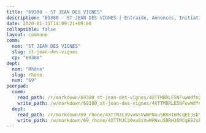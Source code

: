 ```yaml
---
title: "69380 - ST JEAN DES VIGNES"
description: "69380 - ST JEAN DES VIGNES | Entraide, Annonces, Initiatives"
date: 2020-01-11T14:09:21+09:00
collapsible: false
layout: commune
comm:
  nom: "ST JEAN DES VIGNES"
  slug: st-jean-des-vignes
  cp: "69380"
dept:
  nom: "Rhône"
  slug: rhone
  num: "69"
peerpad:
  comm:
    read_path: /r/markdown/69380_st-jean-des-vignes/4XTTMBRLE5NFuwWdfnzyGc9PAtzWB5JV2A4MJGXxdzKBABNp6
    write_path: /w/markdown/69380_st-jean-des-vignes/4XTTMBRLE5NFuwWdfnzyGc9PAtzWB5JV2A4MJGXxdzKBABNp6-K3TgUwoy7oG4EPNBVhRBRZaStBoDnVFWUzGnx9Hjg3xa8e8y4q7tjh86sL14HnJEgei4KthppTNQX7BvgBkHnPzGPWGGD29uBTnay8gyj7r9y3UB7dqhfi2eGoaaMan4pqLmmq6W
  dept:
    read_path: /r/markdown/69_rhone/4XTTMJC39vu6sVwWPNxu5BRH16MCqEEJsbYu4RNyAxnNmNtVW
    write_path: /w/markdown/69_rhone/4XTTMJC39vu6sVwWPNxu5BRH16MCqEEJsbYu4RNyAxnNmNtVW-K3TgUzVUEXrXvc8NoaD9JfiBpc5MBFP7KZFqLEsm11xqJDEwSVMy7UACp2eYMzek3K6y2WLoyzq5xdKMZeizKNpfHbUBgJcoYSqfidBaPx8RcTCPmdCXhdgeLZLEYHVco5fHD6Pz
---
```


